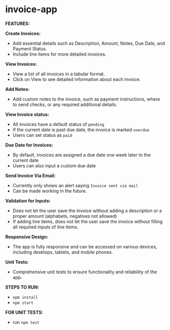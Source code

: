 # invoice-app
**FEATURES:**

**Create Invoices:**
- Add essential details such as Description, Amount, Notes, Due Date, and Payment Status.
- Include line items for more detailed invoices.

**View Invoices:**
- View a list of all invoices in a tabular format.
- Click on View to see detailed information about each invoice.

**Add Notes:**
- Add custom notes to the invoice, such as payment instructions, where to send checks, or any required additional details.

**View Invoice status:**
- All invoices have a default status of `pending`
- If the current date is past due date, the invoice is marked `overdue`
- Users can set status as `paid`

**Due Date for Invoices:**
- By default, invoices are assigned a due date one week later to the current date
- Users can also input a custom due date

**Send Invoice Via Email:**
- Currently only shows an alert saying `Invoice sent via mail`
- Can be made working in the future.

**Validation for Inputs:**
- Does not let the user save the invoice without adding a description or a proper amount (alphabets, negatives not allowed)
- If adding line items, does not let the user save the invoice without filling all required inputs of line items.

**Responsive Design:**
- The app is fully responsive and can be accessed on various devices, including desktops, tablets, and mobile phones.

**Unit Tests:**
- Comprehensive unit tests to ensure functionality and reliability of the app.

**STEPS TO RUN:**
- `npm install`
- `npm start`

**FOR UNIT TESTS:**
- run `npm test`

